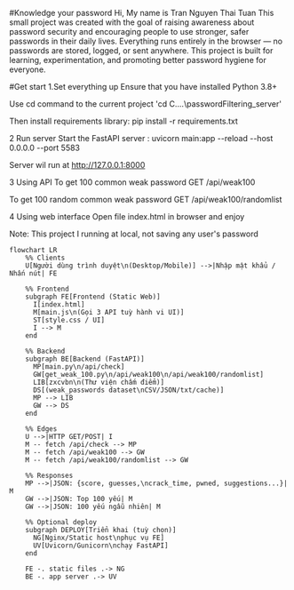 #Knowledge your password
Hi, My name is Tran Nguyen Thai Tuan
This small project was created with the goal of raising awareness about password security and encouraging people to use stronger, safer passwords in their daily lives. Everything runs entirely in the browser — no passwords are stored, logged, or sent anywhere. This project is built for learning, experimentation, and promoting better password hygiene for everyone.

#Get start
1.Set everything up
Ensure that you have installed Python 3.8+

Use cd command to the current project
'cd C\....\passwordFiltering_server\'

Then install requirements library:
pip install -r requirements.txt

2 Run server
Start the FastAPI server : 
uvicorn main:app --reload --host 0.0.0.0 --port 5583

Server wil run at http://127.0.0.1:8000

3 Using API
To get 100 common weak password
GET /api/weak100

To get 100 random common weak password
GET /api/weak100/randomlist

4 Using web interface
Open file index.html in browser and enjoy

Note: 
This project I running at local, not saving any user's password


```mermaid
flowchart LR
    %% Clients
    U[Người dùng trình duyệt\n(Desktop/Mobile)] -->|Nhập mật khẩu / Nhấn nút| FE

    %% Frontend
    subgraph FE[Frontend (Static Web)]
      I[index.html]
      M[main.js\n(Gọi 3 API tuỳ hành vi UI)]
      ST[style.css / UI]
      I --> M
    end

    %% Backend
    subgraph BE[Backend (FastAPI)]
      MP[main.py\n/api/check]
      GW[get_weak_100.py\n/api/weak100\n/api/weak100/randomlist]
      LIB[zxcvbn\n(Thư viện chấm điểm)]
      DS[(weak_passwords dataset\nCSV/JSON/txt/cache)]
      MP --> LIB
      GW --> DS
    end

    %% Edges
    U -->|HTTP GET/POST| I
    M -- fetch /api/check --> MP
    M -- fetch /api/weak100 --> GW
    M -- fetch /api/weak100/randomlist --> GW

    %% Responses
    MP -->|JSON: {score, guesses,\ncrack_time, pwned, suggestions...}| M
    GW -->|JSON: Top 100 yếu| M
    GW -->|JSON: 100 yếu ngẫu nhiên| M

    %% Optional deploy
    subgraph DEPLOY[Triển khai (tuỳ chọn)]
      NG[Nginx/Static host\nphục vụ FE]
      UV[Uvicorn/Gunicorn\nchạy FastAPI]
    end

    FE -. static files .-> NG
    BE -. app server .-> UV
```